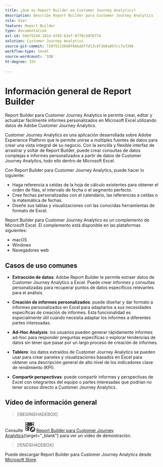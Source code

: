 ```yaml
---
title: ¿Qué es Report Builder en Customer Journey Analytics?
description: Describe Report Builder para Customer Journey Analytics
role: User
feature: Report Builder
type: Documentation
exl-id: 56bf524d-101d-4745-b2ef-9770c50f6774
solution: Customer Journey Analytics
source-git-commit: 720751130d0f66bddffd13c6f160a85fcc7a7206
workflow-type: tm+mt
source-wordcount: '336'
ht-degree: 15%

---
```


# Información general de Report Builder

Report Builder para Customer Journey Analytics le permite crear, editar y actualizar fácilmente informes personalizados en Microsoft Excel utilizando datos de Adobe Customer Journey Analytics.

Customer Journey Analytics es una aplicación desarrollada sobre Adobe Experience Platform que le permite unirse a múltiples fuentes de datos para crear una vista integral de su negocio. Con la sencilla y flexible interfaz de arrastrar y soltar de Report Builder, puede crear consultas de datos complejas e informes personalizados a partir de datos de Customer Journey Analytics, todo ello dentro de Microsoft Excel.

Con Report Builder para Customer Journey Analytics, puede hacer lo siguiente:

- Haga referencia a celdas de la hoja de cálculo existentes para obtener el orden de filas, el intervalo de fecha o el segmento perfecto.
- Cree fechas personalizadas con el calendario, las referencias a celdas o la matemática de fechas.
- Diseñe sus tablas y visualizaciones con las conocidas herramientas de formato de Excel.

Report Builder para Customer Journey Analytics es un complemento de Microsoft Excel. El complemento está disponible en las plataformas siguientes:

- macOS
- Windows
- Navegadores web

## Casos de uso comunes

- **Extracción de datos**: Adobe Report Builder le permite extraer datos de Customer Journey Analytics a Excel. Puede crear informes y consultas personalizadas para recuperar puntos de datos específicos relevantes para el análisis.

- **Creación de informes personalizados**: puede diseñar y dar formato a informes personalizados en Excel para adaptarlos a sus necesidades específicas de creación de informes. Esta funcionalidad es especialmente útil cuando necesita adaptar los informes a diferentes partes interesadas.

- **Ad-Hoc Analysis**: los usuarios pueden generar rápidamente informes ad-hoc para responder preguntas específicas o explorar tendencias de datos sin tener que pasar por un largo proceso de creación de informes.

- **Tablero**: los datos extraídos de Customer Journey Analytics se pueden usar para crear paneles y visualizaciones basados en Excel para obtener una descripción general de alto nivel de los indicadores clave de rendimiento (KPI).

- **Compartir perspectivas**: puede compartir informes y perspectivas de Excel con integrantes del equipo o partes interesadas que podrían no tener acceso directo a Customer Journey Analytics.


## Vídeo de información general

>[!BEGINSHADEBOX]

Consulte ![VideoCheckedOut](/help/assets/icons/VideoCheckedOut.svg) [Report Builder para Customer Journey Analytics](https://video.tv.adobe.com/v/3452583?quality=12&learn=on&captions=spa){target="_blank"} para ver un vídeo de demostración.

>[!ENDSHADEBOX]

Puede descargar Report Builder para Customer Journey Analytics desde [Microsoft Store](https://appsource.microsoft.com/en-us/product/Office365/WA200003101).
